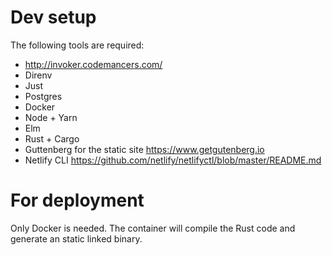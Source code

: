 # Dev setup

The following tools are required:

- http://invoker.codemancers.com/
- Direnv
- Just
- Postgres
- Docker
- Node + Yarn
- Elm
- Rust + Cargo
- Guttenberg for the static site https://www.getgutenberg.io
- Netlify CLI https://github.com/netlify/netlifyctl/blob/master/README.md

For deployment
==============

Only Docker is needed. The container will compile the Rust code and generate an static linked binary.
